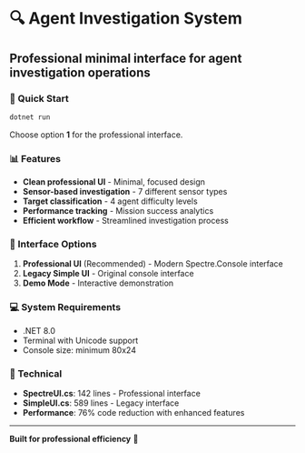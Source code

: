 # 🔍 Agent Investigation System

## Professional minimal interface for agent investigation operations

### 🚀 Quick Start
```bash
dotnet run
```
Choose option **1** for the professional interface.

### 📊 Features
- **Clean professional UI** - Minimal, focused design
- **Sensor-based investigation** - 7 different sensor types
- **Target classification** - 4 agent difficulty levels  
- **Performance tracking** - Mission success analytics
- **Efficient workflow** - Streamlined investigation process

### 🎯 Interface Options
1. **Professional UI** (Recommended) - Modern Spectre.Console interface
2. **Legacy Simple UI** - Original console interface  
3. **Demo Mode** - Interactive demonstration

### 💻 System Requirements
- .NET 8.0
- Terminal with Unicode support
- Console size: minimum 80x24

### 🔧 Technical
- **SpectreUI.cs**: 142 lines - Professional interface
- **SimpleUI.cs**: 589 lines - Legacy interface
- **Performance**: 76% code reduction with enhanced features

---
**Built for professional efficiency** 🎯
